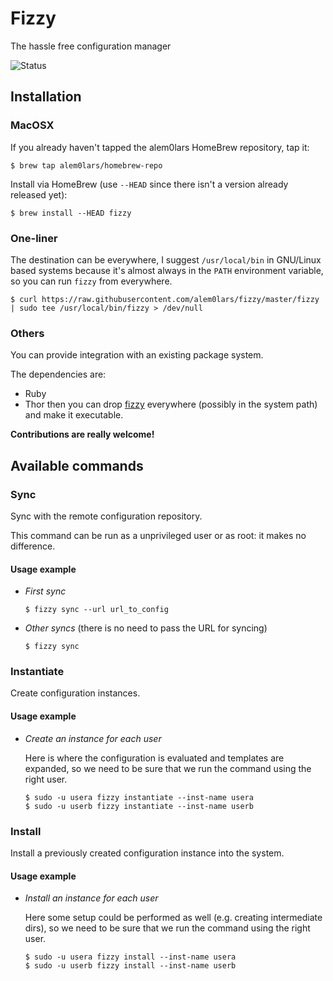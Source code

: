 Fizzy
=====

The hassle free configuration manager

![Status](http://img.shields.io/badge/status-WIP-yellow.svg)

## Installation

### MacOSX

If you already haven't tapped the alem0lars HomeBrew repository, tap it:
```ShellSession
$ brew tap alem0lars/homebrew-repo
```

Install via HomeBrew (use `--HEAD` since there isn't a version already released yet):
```ShellSession
$ brew install --HEAD fizzy
```

### One-liner

The destination can be everywhere, I suggest `/usr/local/bin` in GNU/Linux based systems because it's almost always in the `PATH` environment variable, so you can run `fizzy` from everywhere.

```ShellSession
$ curl https://raw.githubusercontent.com/alem0lars/fizzy/master/fizzy | sudo tee /usr/local/bin/fizzy > /dev/null
```

### Others

You can provide integration with an existing package system.

The dependencies are:
* Ruby
* Thor
then you can drop [fizzy](./fizzy) everywhere (possibly in the system path) and make it executable.

**Contributions are really welcome!**

## Available commands

### Sync

Sync with the remote configuration repository.

This command can be run as a unprivileged user or as root: it makes no difference.

#### Usage example

* *First sync*

  ```ShellSession
  $ fizzy sync --url url_to_config
  ```

* *Other syncs* (there is no need to pass the URL for syncing)

  ```ShellSession
  $ fizzy sync
  ```

### Instantiate

Create configuration instances.

#### Usage example

* *Create an instance for each user*

  Here is where the configuration is evaluated and templates are expanded, so we need to be sure that we run the command using the right user.

  ```ShellSession
  $ sudo -u usera fizzy instantiate --inst-name usera
  $ sudo -u userb fizzy instantiate --inst-name userb
  ```

### Install

Install a previously created configuration instance into the system.

#### Usage example

* *Install an instance for each user*

  Here some setup could be performed as well (e.g. creating intermediate dirs), so we need to be sure that we run the command using the right user.

  ```ShellSession
  $ sudo -u usera fizzy install --inst-name usera
  $ sudo -u userb fizzy install --inst-name userb
  ```

